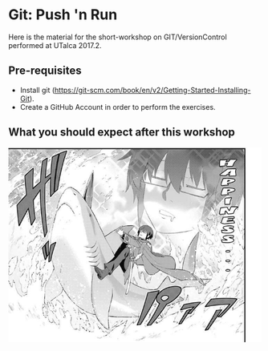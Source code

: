 # Git: Push 'n Run
Here is the material for the short-workshop on GIT/VersionControl performed at UTalca 2017.2.

## Pre-requisites
* Install git (https://git-scm.com/book/en/v2/Getting-Started-Installing-Git).
* Create a GitHub Account in order to perform the exercises.

## What you should expect after this workshop
![accurate description of people who use GIT](accurate_description.jpg)